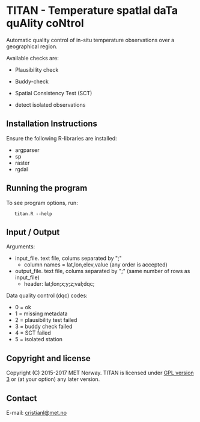 # TITAN - Temperature spatIal daTa quAlity coNtrol

Automatic quality control of in-situ temperature observations over a geographical region.

Available checks are:

* Plausibility check

* Buddy-check

* Spatial Consistency Test (SCT)

* detect isolated observations


Installation Instructions
-------------------------
Ensure the following R-libraries are installed:

   * argparser
   * sp
   * raster
   * rgdal


Running the program
-------------------
To see program options, run:

```
   titan.R --help
```

Input / Output
-------------------
Arguments:

* input_file. text file, colums separated by ";"
  * column names = lat,lon,elev,value (any order is accepted)
* output_file. text file, colums separated by ";" (same number of rows as input_file)
  * header: lat;lon;x;y;z;val;dqc;

Data quality control (dqc) codes:

- 0 = ok
- 1 = missing metadata
- 2 = plausibility test failed
- 3 = buddy check failed
- 4 = SCT failed
- 5 = isolated station 

Copyright and license
---------------------
Copyright (C) 2015-2017 MET Norway. TITAN is licensed under [GPL
version 3](https://github.com/metno/TITAN/blob/master/LICENSE) or (at
your option) any later version.

Contact
-------
E-mail: cristianl@met.no

